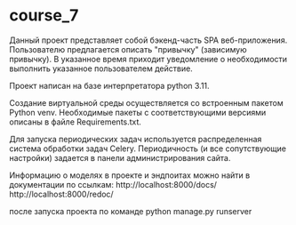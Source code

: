 # course_7

Данный проект представляет собой бэкенд-часть SPA веб-приложения.
Пользователю предлагается описать "привычку" (зависимую привычку). В указанное время приходит
уведомление о необходимости выполнить указанное пользователем действие.

Проект написан на базе интерпретатора python 3.11.

Создание виртуальной среды осуществляется со встроенным пакетом Python venv. 
Необходимые пакеты с соответствующими версиями описаны в файле Requirements.txt.

Для запуска периодических задач используется распределенная система обработки задач Celery. Периодичность
(и все сопутствующие настройки) задается в панели администрирования сайта.

Информацию о моделях в проекте и эндпоитах можно найти в документации по ссылкам:
http://localhost:8000/docs/
http://localhost:8000/redoc/

после запуска проекта по команде python manage.py runserver



